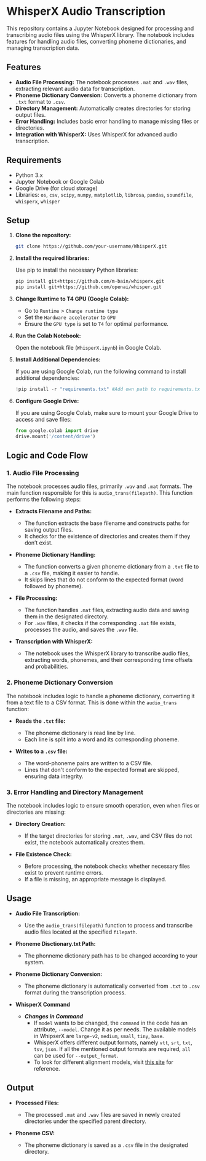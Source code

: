
# WhisperX Audio Transcription

This repository contains a Jupyter Notebook designed for processing and transcribing audio files using the WhisperX library. The notebook includes features for handling audio files, converting phoneme dictionaries, and managing transcription data.

## Features

- **Audio File Processing:** The notebook processes `.mat` and `.wav` files, extracting relevant audio data for transcription.
- **Phoneme Dictionary Conversion:** Converts a phoneme dictionary from `.txt` format to `.csv`.
- **Directory Management:** Automatically creates directories for storing output files.
- **Error Handling:** Includes basic error handling to manage missing files or directories.
- **Integration with WhisperX:** Uses WhisperX for advanced audio transcription.

## Requirements

- Python 3.x
- Jupyter Notebook or Google Colab
- Google Drive (for cloud storage)
- Libraries: `os`, `csv`, `scipy`, `numpy`, `matplotlib`, `librosa`, `pandas`, `soundfile`, `whisperx`, `whisper`

## Setup

1. **Clone the repository:**

   ```bash
   git clone https://github.com/your-username/WhisperX.git
   ```

2. **Install the required libraries:**

   Use pip to install the necessary Python libraries:

   ```bash
   pip install git+https://github.com/m-bain/whisperx.git
   pip install git+https://github.com/openai/whisper.git
   ```

3. **Change Runtime to T4 GPU (Google Colab):**

   - Go to `Runtime` > `Change runtime type`
   - Set the `Hardware accelerator` to `GPU`
   - Ensure the `GPU type` is set to `T4` for optimal performance.

4. **Run the Colab Notebook:**

   Open the notebook file (`WhisperX.ipynb`) in Google Colab.

5. **Install Additional Dependencies:**

   If you are using Google Colab, run the following command to install additional dependencies:

   ```python
   !pip install -r "requirements.txt" #Add own path to requirements.txt
   ```

6. **Configure Google Drive:**

   If you are using Google Colab, make sure to mount your Google Drive to access and save files:

   ```python
   from google.colab import drive
   drive.mount('/content/drive')
   ```

## Logic and Code Flow

### 1. **Audio File Processing**

The notebook processes audio files, primarily `.wav` and `.mat` formats. The main function responsible for this is `audio_trans(filepath)`. This function performs the following steps:

- **Extracts Filename and Paths:**
  - The function extracts the base filename and constructs paths for saving output files.
  - It checks for the existence of directories and creates them if they don’t exist.

- **Phoneme Dictionary Handling:**
  - The function converts a given phoneme dictionary from a `.txt` file to a `.csv` file, making it easier to handle.
  - It skips lines that do not conform to the expected format (word followed by phoneme).

- **File Processing:**
  - The function handles `.mat` files, extracting audio data and saving them in the designated directory.
  - For `.wav` files, it checks if the corresponding `.mat` file exists, processes the audio, and saves the `.wav` file.

- **Transcription with WhisperX:**
  - The notebook uses the WhisperX library to transcribe audio files, extracting words, phonemes, and their corresponding time offsets and probabilities.

### 2. **Phoneme Dictionary Conversion**

The notebook includes logic to handle a phoneme dictionary, converting it from a text file to a CSV format. This is done within the `audio_trans` function:

- **Reads the `.txt` file:**
  - The phoneme dictionary is read line by line.
  - Each line is split into a word and its corresponding phoneme.

- **Writes to a `.csv` file:**
  - The word-phoneme pairs are written to a CSV file.
  - Lines that don't conform to the expected format are skipped, ensuring data integrity.

### 3. **Error Handling and Directory Management**

The notebook includes logic to ensure smooth operation, even when files or directories are missing:

- **Directory Creation:**
  - If the target directories for storing `.mat`, `.wav`, and CSV files do not exist, the notebook automatically creates them.
  
- **File Existence Check:**
  - Before processing, the notebook checks whether necessary files exist to prevent runtime errors.
  - If a file is missing, an appropriate message is displayed.

## Usage

- **Audio File Transcription:**
  - Use the `audio_trans(filepath)` function to process and transcribe audio files located at the specified `filepath`.

- **Phoneme Disctionary.txt Path:**
   - The phonneme dictionary path has to be changed according to your system.    

- **Phoneme Dictionary Conversion:**
  - The phoneme dictionary is automatically converted from `.txt` to `.csv` format during the transcription process.

- **WhisperX Command**
  - ***Changes in Command***
    - If `model` wants to be changed, the `command` in the code has an attribute, `--model`. Change it as per needs. The available models in WhipserX are `large-v2`, `medium`, `small`, `tiny`, `base`.
    - WhisperX offers different output formats, namely `vtt`, `srt`, `txt`, `tsv`, `json`. If all the mentioned output formats are required, `all` can be used for `--output_format`.
    - To look for different alignment models, visit <a href = "https://huggingface.co/models/" target = "_blank" rel = "noreferrer noopener"> this site</a> for reference.

## Output

- **Processed Files:**
  - The processed `.mat` and `.wav` files are saved in newly created directories under the specified parent directory.

- **Phoneme CSV:**
  - The phoneme dictionary is saved as a `.csv` file in the designated directory.


